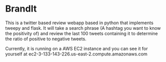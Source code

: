 # BrandIt
 
This is a twitter based review webapp based in python that implements tweepy and flask. It will take a search phrase (A hashtag you want to know the positivity of) and review the last 100 tweets containing it to determine the ratio of positive to negative tweets.

Currently, it is running on a AWS EC2 instance and you can see it for yourself at ec2-3-133-143-226.us-east-2.compute.amazonaws.com

